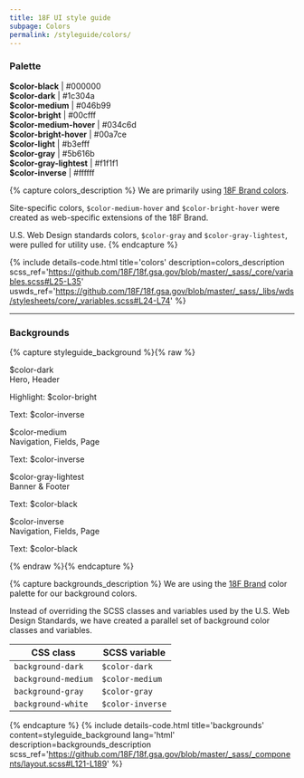 ```yaml
---
title: 18F UI style guide
subpage: Colors
permalink: /styleguide/colors/
---
```

### Palette
<section class="usa-grid-full">
  <div class="usa-width-one-half">
    <div class="color-box-group">
      <div class="color-box cb-black"></div>
      <strong>$color-black</strong> | #000000
    </div>
    <div class="color-box-group">
      <div class="color-box cb-dark"></div>
      <strong>$color-dark</strong> | #1c304a
    </div>
  </div>
</section>
<section class="usa-grid-full">
  <div class="usa-width-one-half">
    <div class="color-box-group">
      <div class="color-box cb-medium"></div>
      <strong>$color-medium</strong> | #046b99
    </div>
    <div class="color-box-group">
      <div class="color-box cb-bright"></div>
      <strong>$color-bright</strong> | #00cfff
    </div>
  </div>
  <div class="usa-width-one-half">
    <div class="color-box-group">
      <div class="color-box cb-medium-hover"></div>
      <strong>$color-medium-hover</strong> | #034c6d
    </div>
    <div class="color-box-group">
      <div class="color-box cb-bright-hover"></div>
      <strong>$color-bright-hover</strong> | #00a7ce
    </div>
  </div>
</section>

<section class="usa-grid-full">
  <div class="usa-width-one-half">
    <div class="color-box-group">
      <div class="color-box cb-light"></div>
      <strong>$color-light</strong> | #b3efff
    </div>
    <div class="color-box-group">
      <div class="color-box cb-gray"></div>
      <strong>$color-gray</strong> | #5b616b
    </div>
    <div class="color-box-group">
      <div class="color-box cb-gray-lightest"></div>
      <strong>$color-gray-lightest</strong> | #f1f1f1
    </div>
    <div class="color-box-group">
      <div class="color-box cb-inverse"></div>
      <strong>$color-inverse</strong> | #ffffff
    </div>
  </div>
</section>

{% capture colors_description %}
We are primarily using [18F Brand colors](https://pages.18f.gov/brand/color-palette/).

Site-specific colors, `$color-medium-hover` and `$color-bright-hover` were created as web-specific extensions of the 18F Brand.

U.S. Web Design standards colors, `$color-gray` and `$color-gray-lightest`, were pulled for utility use.
{% endcapture %}

{% include details-code.html
   title='colors'
   description=colors_description
   scss_ref='https://github.com/18F/18f.gsa.gov/blob/master/_sass/_core/variables.scss#L25-L35'
   uswds_ref='https://github.com/18F/18f.gsa.gov/blob/master/_sass/_libs/wds/stylesheets/core/_variables.scss#L24-L74'
%}

---

### Backgrounds
{% capture styleguide_background %}{% raw %}
<section class="usa-grid-full">
  <div class="usa-width-one-half">
    <div class="background-dark styleguide-bg-box">
      <div class="p-bold">
        <p>$color-dark
          <br>Hero, Header</p>
      </div>
      <p class="section-heading">Highlight: $color-bright</p>
      <p>Text: $color-inverse</p>
    </div>
    <div class="background-medium styleguide-bg-box">
      <div class="p-bold">
        <p>$color-medium
          <br>Navigation, Fields, Page</p>
      </div>
      <p>Text: $color-inverse</p>
    </div>
  </div>
  <div class="usa-width-one-half">
    <div class="background-gray styleguide-bg-box">
      <div class="p-bold">
        <p>$color-gray-lightest
        <br>Banner & Footer</p>
      </div>
      <p>Text: $color-black</p>
    </div>
    <div class="background-white styleguide-bg-box">
      <div class="p-bold">
        <p>$color-inverse
        <br>Navigation, Fields, Page</p>
      </div>
      <p>Text: $color-black</p>
    </div>
  </div>
</section>
{% endraw %}{% endcapture %}

{% capture backgrounds_description %}
We are using the [18F Brand](https://pages.18f.gov/brand/color-palette/) color palette for our background colors.

Instead of overriding the SCSS classes and variables used by the U.S. Web Design Standards, we have created a parallel set of background color classes and variables.

CSS class | SCSS variable
--- | ---
`background-dark` | `$color-dark`
`background-medium` | `$color-medium`
`background-gray` | `$color-gray`
`background-white` | `$color-inverse`
{% endcapture %}
{% include details-code.html
   title='backgrounds'
   content=styleguide_background
   lang='html'
   description=backgrounds_description
   scss_ref='https://github.com/18F/18f.gsa.gov/blob/master/_sass/_components/layout.scss#L121-L189'
%}
